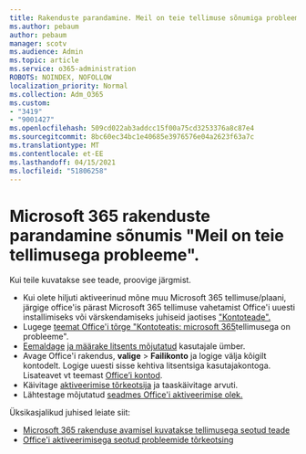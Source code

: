 ```yaml
---
title: Rakenduste parandamine. Meil on teie tellimuse sõnumiga probleeme
ms.author: pebaum
author: pebaum
manager: scotv
ms.audience: Admin
ms.topic: article
ms.service: o365-administration
ROBOTS: NOINDEX, NOFOLLOW
localization_priority: Normal
ms.collection: Adm_O365
ms.custom:
- "3419"
- "9001427"
ms.openlocfilehash: 509cd022ab3addcc15f00a75cd3253376a8c87e4
ms.sourcegitcommit: 8bc60ec34bc1e40685e3976576e04a2623f63a7c
ms.translationtype: MT
ms.contentlocale: et-EE
ms.lasthandoff: 04/15/2021
ms.locfileid: "51806258"
---
```

# <a name="fixing-the-microsoft-365-apps-weve-run-into-a-problem-with-your-subscription-message"></a>Microsoft 365 rakenduste parandamine sõnumis "Meil on teie tellimusega probleeme".

Kui teile kuvatakse see teade, proovige järgmist.

- Kui olete hiljuti aktiveerinud mõne muu Microsoft 365 tellimuse/plaani, järgige office'is pärast Microsoft 365 tellimuse vahetamist Office'i uuesti installimiseks või värskendamiseks juhiseid jaotises ["Kontoteade".](https://support.office.com/article/account-notice-appears-in-office-after-switching-office-365-plans-857dc33a-1efc-4ce7-ac3f-ef616314e27d)
- Lugege [teemat Office'i tõrge "Kontoteatis: microsoft 365](https://support.office.com/article/office-error-account-notice-we-ve-run-into-a-problem-with-your-office-365-subscription-17f71ecb-f53c-4f3d-ae18-7230ca1594c1)tellimusega on probleeme". 
- [Eemaldage](https://docs.microsoft.com/microsoft-365/admin/manage/remove-licenses-from-users) [ja määrake litsents mõjutatud](https://docs.microsoft.com/microsoft-365/admin/manage/assign-licenses-to-users) kasutajale ümber.
- Avage Office'i rakendus, **valige**  >  **Failikonto** ja logige välja kõigilt kontodelt. Logige uuesti sisse kehtiva litsentsiga kasutajakontoga. Lisateavet vt teemast [Office’i kontod](https://support.office.com/article/628ea040-f265-49de-b986-be09c3ebf8a9).
- Käivitage [aktiveerimise tõrkeotsija](https://aka.ms/SARA-OfficeActivation-Alchemy) ja taaskäivitage arvuti.
- Lähtestage mõjutatud [seadmes Office'i aktiveerimise olek.](https://docs.microsoft.com/office365/troubleshoot/activation/reset-office-365-proplus-activation-state)

Üksikasjalikud juhised leiate siit:
- [Microsoft 365 rakenduse avamisel kuvatakse tellimusega seotud teade](https://support.office.com/article/4cabe32c-f594-4c0e-9191-3d3ade10cceb)
- [Office'i aktiveerimisega seotud probleemide tõrkeotsing](https://support.office.com/article/0d23d3c0-c19c-4b2f-9845-5344fedc4380)